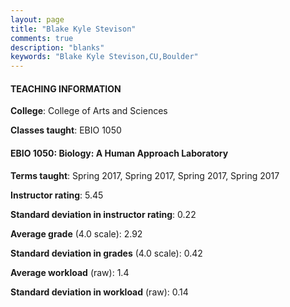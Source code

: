 ```yaml
---
layout: page
title: "Blake Kyle Stevison" 
comments: true
description: "blanks"
keywords: "Blake Kyle Stevison,CU,Boulder"
---
```

<head>
<script src="https://ajax.googleapis.com/ajax/libs/jquery/2.1.3/jquery.min.js"></script>
<script src="https://dl.dropboxusercontent.com/s/pc42nxpaw1ea4o9/highcharts.js?dl=0"></script>
<!-- <script src="../assets/js/highcharts.js"></script> -->
<style type="text/css">@font-face {
	font-family: "Bebas Neue";
	src: url(https://www.filehosting.org/file/details/544349/BebasNeue Regular.otf) format("opentype");
	}
	h1.Bebas { 
		font-family: "Bebas Neue", Verdana, Tahoma;
	}
</style>
</head>
	   
#### TEACHING INFORMATION

**College**: College of Arts and Sciences

**Classes taught**: EBIO 1050

#### EBIO 1050: Biology: A Human Approach Laboratory

**Terms taught**: Spring 2017, Spring 2017, Spring 2017, Spring 2017

**Instructor rating**: 5.45

**Standard deviation in instructor rating**: 0.22

**Average grade** (4.0 scale): 2.92

**Standard deviation in grades** (4.0 scale): 0.42

**Average workload** (raw): 1.4

**Standard deviation in workload** (raw): 0.14

